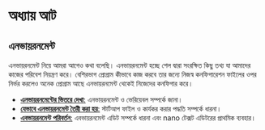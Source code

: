 # অধ্যায় আট #

## এনভায়রনমেন্ট ##

এনভায়রনমেন্ট নিয়ে আমরা আগেও কথা বলেছি। এনভায়রনমেন্ট হচ্ছে শেল দ্বারা সংরক্ষিত কিছু তথ্য যা আমাদের কাজের পরিবেশ নিয়ন্ত্রণ করে। বেশিরভাগ প্রোগ্রাম কীভাবে কাজ করবে তার জন্যে নিজস্ব কনফিগারেশন ফাইলের ওপর নির্ভর করলেও অনেক প্রোগ্রাম আছে এনভায়রনমেন্ট থেকেই নিজেদের কনফিগার করে।

*  [**এনভায়রনমেন্টের ভিতরে দেখা**:](2.8.1.seethrough.md) এনভায়রনমেন্ট ও ভেরিয়েবল সম্পর্কে জানা।
*  [**যেভাবে এনভায়রনমেন্ট তৈরী করা হয়**:](2.8.2.envestablished.md) স্টার্টআপ ফাইল ও কার্যকর করার পদ্ধতি সম্পর্কে ধারনা।
*  [**এবভায়রনমেন্ট পরিবর্তন**:](2.8.3.envmodify.md) এবভায়রনমেন্ট এডিট সম্পর্কে ধারনা এবং nano টেক্সট এডিটরের প্রাথমিক ব্যবহার।